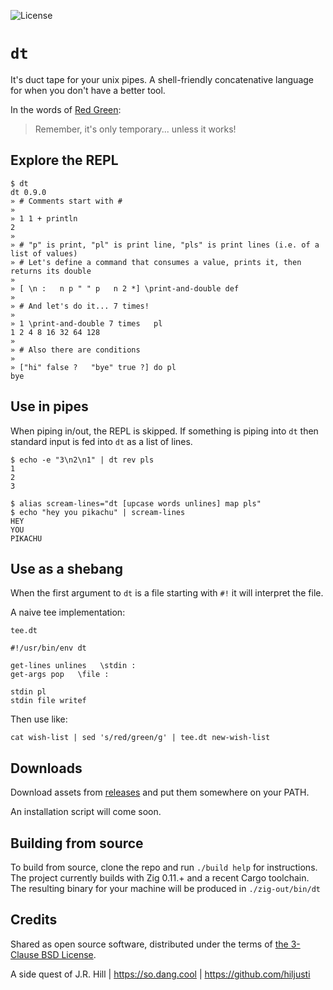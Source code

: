 ![License](https://img.shields.io/github/license/hiljusti/dt)

# `dt`

It's duct tape for your unix pipes. A shell-friendly concatenative language
for when you don't have a better tool.

In the words of [Red Green](https://www.redgreen.com):

> Remember, it's only temporary... unless it works!

## Explore the REPL

```
$ dt
dt 0.9.0
» # Comments start with #
» 
» 1 1 + println
2
» 
» # "p" is print, "pl" is print line, "pls" is print lines (i.e. of a list of values)
» # Let's define a command that consumes a value, prints it, then returns its double
» 
» [ \n :   n p " " p   n 2 *] \print-and-double def
» 
» # And let's do it... 7 times!
» 
» 1 \print-and-double 7 times   pl
1 2 4 8 16 32 64 128
» 
» # Also there are conditions
» 
» ["hi" false ?   "bye" true ?] do pl
bye
```

## Use in pipes

When piping in/out, the REPL is skipped. If something is piping into `dt` then
standard input is fed into `dt` as a list of lines.

```
$ echo -e "3\n2\n1" | dt rev pls
1
2
3

$ alias scream-lines="dt [upcase words unlines] map pls"
$ echo "hey you pikachu" | scream-lines
HEY
YOU
PIKACHU
```

## Use as a shebang

When the first argument to `dt` is a file starting with `#!` it will interpret
the file.

A naive tee implementation:

`tee.dt`

```
#!/usr/bin/env dt

get-lines unlines   \stdin :
get-args pop   \file :

stdin pl
stdin file writef
```

Then use like:

```
cat wish-list | sed 's/red/green/g' | tee.dt new-wish-list
```

## Downloads

Download assets from [releases](https://github.com/hiljusti/dt/releases/) and
put them somewhere on your PATH.

An installation script will come soon.

## Building from source

To build from source, clone the repo and run `./build help` for instructions.
The project currently builds with Zig 0.11.+ and a recent Cargo toolchain. The
resulting binary for your machine will be produced in `./zig-out/bin/dt`

## Credits

Shared as open source software, distributed under the terms of [the 3-Clause BSD License](https://opensource.org/license/BSD-3-clause/).

A side quest of J.R. Hill | https://so.dang.cool | https://github.com/hiljusti
